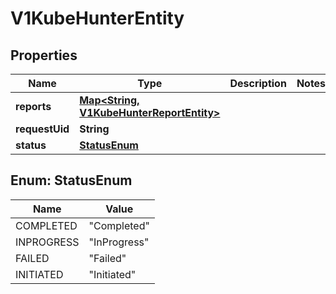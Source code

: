 # V1KubeHunterEntity

## Properties
Name | Type | Description | Notes
------------ | ------------- | ------------- | -------------
**reports** | [**Map&lt;String, V1KubeHunterReportEntity&gt;**](V1KubeHunterReportEntity.md) |  | 
**requestUid** | **String** |  | 
**status** | [**StatusEnum**](#StatusEnum) |  | 

<a name="StatusEnum"></a>
## Enum: StatusEnum
Name | Value
---- | -----
COMPLETED | &quot;Completed&quot;
INPROGRESS | &quot;InProgress&quot;
FAILED | &quot;Failed&quot;
INITIATED | &quot;Initiated&quot;
